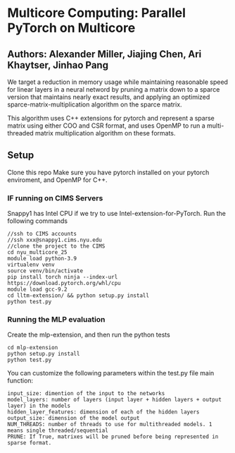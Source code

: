 # Multicore Computing: Parallel PyTorch on Multicore
## Authors: Alexander Miller, Jiajing Chen, Ari Khaytser, Jinhao Pang

We target a reduction in memory usage while maintaining reasonable speed for linear layers in a neural netword by pruning a matrix down to a sparce version that maintains nearly exact results, and applying an optimized sparce-matrix-multiplication algorithm on the sparce matrix. 

This algorithm uses C++ extensions for pytorch and represent a sparse matrix using either COO and CSR format, and uses OpenMP to run a multi-threaded matrix multiplication algorithm on these formats. 

## Setup
Clone this repo
Make sure you have pytorch installed on your pytorch enviroment, and OpenMP for C++.

### IF running on CIMS Servers
Snappy1 has Intel CPU if we try to use Intel-extension-for-PyTorch.
Run the following commands

```shell
//ssh to CIMS accounts
//ssh xxx@snappy1.cims.nyu.edu
//clone the project to the CIMS
cd nyu_multicore_25
module load python-3.9
virtualenv venv
source venv/bin/activate
pip install torch ninja --index-url https://download.pytorch.org/whl/cpu
module load gcc-9.2 
cd lltm-extension/ && python setup.py install
python test.py
```

### Running the MLP evaluation
Create the mlp-extension, and then run the python tests
```
cd mlp-extension
python setup.py install
python test.py
```

You can customize the following parameters within the test.py file main function:
```
input_size: dimention of the input to the networks
model_layers: number of layers (input layer + hidden layers + output layer) in the models
hidden_layer_features: dimension of each of the hidden layers
output_size: dimension of the model output
NUM_THREADS: number of threads to use for multithreaded models. 1 means single threaded/sequential
PRUNE: If True, matrixes will be pruned before being represented in sparse format. 
```
